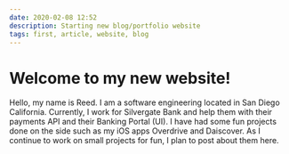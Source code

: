 ```yaml
---
date: 2020-02-08 12:52
description: Starting new blog/portfolio website
tags: first, article, website, blog
---
```

# Welcome to my new website!

Hello, my name is Reed. I am a software engineering located in San Diego California. Currently, I work for Silvergate Bank and help them with their payments API and their Banking Portal (UI). I have had some fun projects done on the side such as my iOS apps Overdrive and Daiscover. As I continue to work on small projects for fun, I plan to post about them here.
